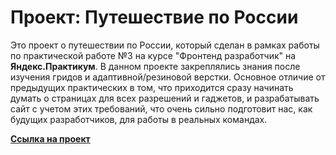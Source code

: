 # Проект: Путешествие по России

Это проект о путешествии по России, который сделан в рамках работы по практической работе №3 на курсе "Фронтенд разработчик" на **Яндекс.Практикум**. В данном проекте закреплялись знания после изучения гридов и адаптивной/резиновой верстки. Основное отличие от предыдущих практических в том, что приходится сразу начинать думать о страницах для всех разрешений и гаджетов, и разрабатывать сайт с учетом этих требований, что очень сильно подготовит нас, как будущих разработчиков, для работы в реальных командах.

[**Ссылка на проект**](https://romanvaulin.github.io/russian-travel/)

